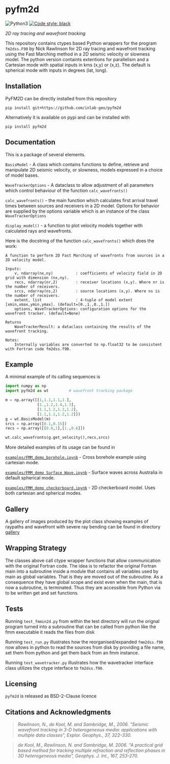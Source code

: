 # pyfm2d

![Python3](https://img.shields.io/badge/python-3.x-brightgreen.svg)
<a href="https://github.com/psf/black"><img alt="Code style: black" src="https://img.shields.io/badge/code%20style-black-000000.svg"></a>

_2D ray tracing and wavefront tracking_


This repository contains ctypes based Python wrappers for the program `fm2dss.F90` by Nick Rawlinson for 2D ray tracing and wavefront tracking using the Fast Marching method in a 2D seismic velocity or slowness model.
The python version containts extentions for parallelism and a Cartesian mode with spatial inputs in kms (x,y) or (x,z). The default is spherical mode with inputs in degrees (lat, long). 

## Installation

PyFM2D can be directly installed from this repository
```
pip install git+https://github.com/inlab-geo/pyfm2d
```

Alternatively it is available on pypi and can be installed with

```
pip install pyfm2d
```

## Documentation

This is a package of several elements.

`BasisModel` - A class which contains functions to define, retrieve and manipulate 2D seismic velocity, or slowness, models expressed in a choice of model bases.

`WaveTrackerOptions` - A dataclass to allow adjustment of all parameters which control behaviour of the function `calc_wavefronts()`

`calc_wavefronts()` - the main function which calculates first arrival travel times between sources and receivers in a 2D model. Options for behavior are supplied by the options variable which is an instance of the class `WaveTrackerOptions`

`display_model()` - a function to plot velocity models together with calculated rays and wavefronts. 

Here is the docstring of the function `calc_wavefronts()` which does the work:

 	A function to perform 2D Fast Marching of wavefronts from sources in a 2D velocity model.

    Inputs:
        v, ndarray(nx,ny)          : coefficients of velocity field in 2D grid with dimension (nx,ny).
        recs, ndarray(nr,2)        : receiver locations (x,y). Where nr is the number of receivers.
        srcs, ndarray(ns,2)        : source locations (x,y). Where ns is the number of receivers.
        extent, list               : 4-tuple of model extent [xmin,xmax,ymin,ymax]. (default=[0.,1.,0.,1.])
        options, WaveTrackerOptions: configuration options for the wavefront tracker. (default=None)

    Returns
        WaveTrackerResult: a dataclass containing the results of the wavefront tracking.

    Notes:
        Internally variables are converted to np.float32 to be consistent with Fortran code fm2dss.f90.

## Example
A minimal example of its calling sequences is

```python
import numpy as np
import pyfm2d as wt         # wavefront tracking package

m = np.array([[1,1.1,1.1,1.],
              [1.,1.2,1.4,1.3],
              [1.1,1.2,1.3,1.2],
              [1.1,1.1,1.2,1.2]])
g = wt.BasisModel(m)
srcs = np.array([0.1,0.15])
recs = np.array([[0.8,1],[1.,0.6]])

wt.calc_wavefronts(g.get_velocity(),recs,srcs)

```
More detailed examples of its usage can be found in

[`examples/FMM_demo_borehole.ipynb`](./examples/FMM_demo_borehole.ipynb) - Cross borehole example using cartesian mode.

[`examples/FMM_demo Surface Wave.ipynb`](./examples/FMM_demo%20Surface%20Wave.ipynb) - Surface waves across Australia in default spherical mode.

[`examples/FMM_demo checkerboard.ipynb`](./examples/FMM_demo%20checkerboard.ipynb) - 2D checkerboard model. Uses both cartesian and spherical modes.

## Gallery

A gallery of images produced by the plot class showing examples of raypaths and wavefront with severe ray bending can be found in directory [gallery](./gallery)

## Wrapping Strategy

The classes above call ctype wrapper functions that allow communication with the original Fortran code.
The idea is to refactor the original Fortran main into a subroutine inside a module that contains all
variables used by main as global variables. That is they are moved out of the subroutine.
As a consequence they have global scope and exist even when the main, that
is now a subroutine, is terminated. Thus they are accessible from Python via to be written
get and set functions.

## Tests

Running `test_fmmin2d.py` from within the test directory will run the orignal program
turned into a subroutine that can be called from python like the fmm executable it reads
the files from disk

Running `test_run.py` illustrates how the reorganised/expanded `fmm2dss.f90` now
allows in python to read the sources from disk by providing a file name, set them
from python and get them back from an fmm instance.

Running `test_wavetracker.py` illustrates how the wavetracker interface class utilizes the ctype interface to `fm2dss.f90`.

## Licensing
`pyfm2d` is released as BSD-2-Clause licence

## Citations and Acknowledgments

> *Rawlinson, N., de Kool, M. and Sambridge, M., 2006. "Seismic wavefront tracking in 3-D heterogeneous media: applications with multiple data classes", Explor. Geophys., 37, 322-330.*

> *de Kool, M., Rawlinson, N. and Sambridge, M. 2006. "A practical grid based method for tracking multiple refraction and reflection phases in 3D heterogeneous media", Geophys. J. Int., 167, 253-270.*
